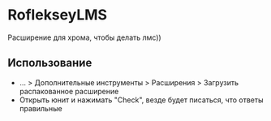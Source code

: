 # RoflekseyLMS
Расширение для хрома, чтобы делать лмс))
## Использование
* ... > Дополнительные инструменты > Расширения > Загрузить распакованное расширение
* Открыть юнит и нажимать "Check", везде будет писаться, что ответы правильные
